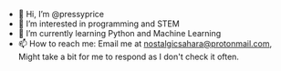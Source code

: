 - 👋 Hi, I’m @pressyprice
- 👀 I’m interested in programming and STEM
- 🌱 I’m currently learning Python and Machine Learning
- 📫 How to reach me: Email me at nostalgicsahara@protonmail.com, Might take a bit for me to respond as I don't check it often.

<!---
pressyprice/pressyprice is a ✨ special ✨ repository because its `README.md` (this file) appears on your GitHub profile.
You can click the Preview link to take a look at your changes.
--->
